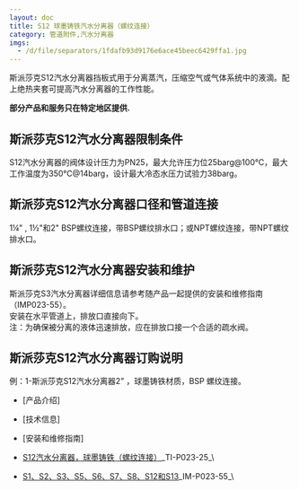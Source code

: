 ```yaml
---
layout: doc
title: S12 球墨铸铁汽水分离器（螺纹连接）
category: 管道附件,汽水分离器
imgs:
  - /d/file/separators/1fdafb93d9176e6ace45beec6429ffa1.jpg
---
```


斯派莎克S12汽水分离器挡板式用于分离蒸汽，压缩空气或气体系统中的液滴。配上绝热夹套可提高汽水分离器的工作性能。

**部分产品和服务只在特定地区提供.**

## 斯派莎克S12汽水分离器限制条件

S12汽水分离器的阀体设计压力为PN25，最大允许压力位25barg@100℃，最大工作温度为350℃@14barg，设计最大冷态水压力试验力38barg。

## 斯派莎克S12汽水分离器口径和管道连接

1¼" , 1½"和2" BSP螺纹连接，带BSP螺纹排水口；或NPT螺纹连接，带NPT螺纹排水口。

## 斯派莎克S12汽水分离器安装和维护

斯派莎克S3汽水分离器详细信息请参考随产品一起提供的安装和维修指南（IMP023-55）。  
安装在水平管道上，排放口直接向下。  
注：为确保被分离的液体迅速排放，应在排放口接一个合适的疏水阀。

## 斯派莎克S12汽水分离器订购说明

例：1-斯派莎克S12汽水分离器2" ，球墨铸铁材质，BSP 螺纹连接。

- [产品介绍]
- [技术信息]
- [安装和维修指南]

- [S12汽水分离器，球墨铸铁（螺纹连接）](https://assets.spiraxvalve.com/pdf/TI-P023-25-S12%20球墨铸铁汽水分离器（螺纹连接）.pdf)\_TI-P023-25\_\

- [S1、S2、S3、S5、S6、S7、S8、S12和S13](https://assets.spiraxvalve.com/pdf/IM-P023-55-S1%E3%80%81S2%E3%80%81S3%E3%80%81S5%E3%80%81S6%E3%80%81S7%E3%80%81S8%E3%80%81S12%E5%92%8CS13%E6%B1%BD%E6%B0%B4%E5%88%86%E7%A6%BB%E5%99%A8.pdf)\_IM-P023-55\_\
